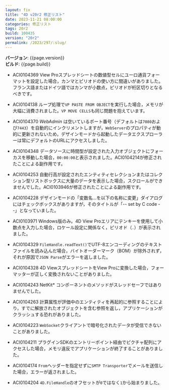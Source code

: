 ```yaml
---
layout: fix
title: "4D v20r2 修正リスト"
date: 2023-11-21 08:00:00
categories: 修正リスト
tags: 20r2
build: 100435
version: "20r2"
permalink: /2023/297/:slug/
---
```


**バージョン**: {{page.version}}  
**ビルド**: {{page.build}} 

* ACI0104369 View Proスプレッドシートの数値型セルにユーロ通貨フォーマットを設定した場合，カンマとピリオドの使い方に間違いがありました。フランス語またはドイツ語ではカンマが小数点，ピリオドが桁区切りとなるべきです。

* ACI0104138 ループ処理で`VP PASTE FROM OBJECT`を実行した場合，メモリが大幅に消費されました。`VP MOVE CELLS`も同じ問題を抱えています。

* ACI0104370 *WebAdmin* は空いているポート番号（デフォルトは`7080`および`7443`）を自動的にインクリメントしますが，`WebServer`のプロパティが動的に更新されないため，デザインモードから起動したデータエクスプローラーは常にデフォルトのURLにアクセスしました。

* ACI0104348 データソースに時間型が設定された入力オブジェクトにフォーカスを移動した場合，`00:00:00`と表示されました。ACI0104214が修正されたことによる副作用です。

* ACI0104253 自動行高が設定されたエンティティセレクションまたはコレクション型リストボックスに大量のデータを表示した場合，スクロールができませんでした。ACI0103946が修正されたことによる副作用です。

* ACI0104228 デザインモードの「変数名…を以下の名称に変更」ダイアログにはチェックボックスがありますが，そのタイトルが「-- set by C code --」となっていました。

* ACI0103971 Windows版のみ。4D View Proエリアにテンキーを使用して小数点を入力した場合，ロケール設定に関係なく，ピリオド（`.`）が表示されました。

* ACI0104329 `FileHandle.readText()`でUTF-8エンコーディングのテキストファイルを読み込んだ場合，バイトオーダーマーク（BOM）が除外されず，それが原因で`JSON Parse`がエラーを返しました。

* ACI0104328 4D ViewスプレッドシートをView Proに変換した場合，フォーマッターが正しく変換されないことがありました。

* ACI0104243	NetKit* コンポーネントのメソッドがスレッドセーフではありませんでした。

* ACI0104263 計算属性が評価中のエンティティを再起的に参照することにより，すでに解放されたオブジェクトを含む参照を返し，アプリケーションがクラッシュする恐れがありました。

* ACI0104223 `WebSocket`クライアントで暗号化されたデータが受信できないことがありました。

* ACI0104211 プラグインSDKのエントリーポイント経由でピクチャ配列にアクセスした場合，メモリ違反でアプリケーションが終了することがありました。

* ACI0104174 `From`ヘッダーを指定せずに`SMTP Transporter`でメールを送信した場合，エラーが返されました。

* ACI0104204 `4D.FileHandle`のオフセットが`0`ではなく`1`から始まりました。
